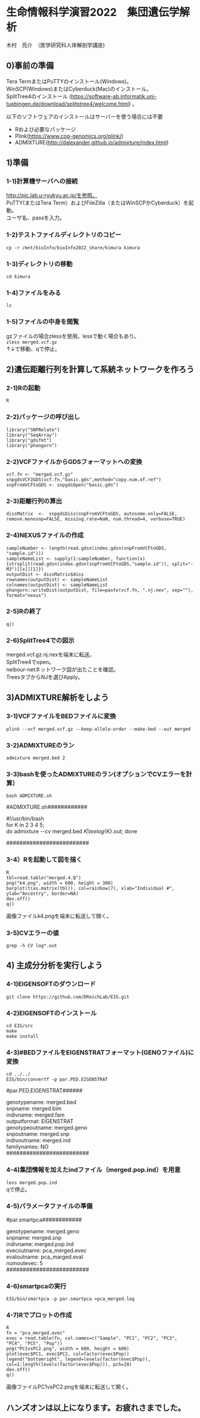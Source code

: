 # 生命情報科学演習2022　集団遺伝学解析
木村　亮介　（医学研究科人体解剖学講座)

## 0)事前の準備
Tera TermまたはPuTTYのインストール(Windows)。  
WinSCP(Windows)またはCyberduck(Mac)のインストール。  
SplitTree4のインストール (https://software-ab.informatik.uni-tuebingen.de/download/splitstree4/welcome.html)
。

以下のソフトウェアのインストールはサーバーを使う場合には不要
* Rおよび必要なパッケージ
* Plink(https://www.cog-genomics.org/plink/)
* ADMIXTURE(http://dalexander.github.io/admixture/index.html)

## 1)準備

### 1-1)計算機サーバへの接続
http://pjc.lab.u-ryukyu.ac.jp/を参照。  
PuTTY(またはTera Term）およびFileZilla（またはWinSCPかCyberduck）を起動。    
ユーザ名、passを入力。  

### 1-2)テストファイルディレクトリのコピー
```cp -r /mnt/bioInfo/bioInfo2022_share/kimura kimura```

### 1-3)ディレクトリの移動
```cd kimura```

### 1-4)ファイルをみる
```ls```

### 1-5)ファイルの中身を閲覧
gzファイルの場合zlessを使用。lessで動く場合もあり。  
```zless merged.vcf.gz```  
↑↓で移動、qで停止。

## 2)遺伝距離行列を計算して系統ネットワークを作ろう

### 2-1)Rの起動
```R```

### 2-2)パッケージの呼び出し
```
library("SNPRelate")
library("SeqArray")
library("gdsfmt")
library("phangorn")
```

### 2-2)VCFファイルからGDSフォーマットへの変換
```
vcf.fn <- "merged.vcf.gz"
snpgdsVCF2GDS(vcf.fn,"basic.gds",method="copy.num.of.ref")
snpFromVCFtoGDS <- snpgdsOpen("basic.gds")
```

### 2-3)距離行列の算出
```
dissMatrix  <-  snpgdsDiss(snpFromVCFtoGDS, autosome.only=FALSE, remove.monosnp=FALSE, missing.rate=NaN, num.thread=4, verbose=TRUE)
```

### 2-4)NEXUSファイルの作成
```
sampleNumber <- length(read.gdsn(index.gdsn(snpFromVCFtoGDS, "sample.id")))
sampleNameList <- sapply(1:sampleNumber, function(x){strsplit(read.gdsn(index.gdsn(snpFromVCFtoGDS,"sample.id")), split="-M3")[[x]][1]})
outputDist <- dissMatrix$diss
rownames(outputDist) <- sampleNameList
colnames(outputDist) <- sampleNameList
phangorn::writeDist(outputDist, file=paste(vcf.fn, ".nj.nex", sep=""), format="nexus")
```

### 2-5)Rの終了
```q()```

### 2-6)SplitTree4での図示
merged.vcf.gz.nj.nexを端末に転送。  
SplitTree4でopen。  
neibour-netネットワーク図が出たことを確認。  
TreesタブからNJを選びApply。  

## 3)ADMIXTURE解析をしよう

### 3-1)VCFファイルをBEDファイルに変換
```plink --vcf merged.vcf.gz --keep-allele-order --make-bed --out merged```

### 3-2)ADMIXTUREのラン
```admixture merged.bed 2```

### 3-3)bashを使ったADMIXTUREのラン(オプションでCVエラーを計算）
```bash ADMIXTURE.sh```

#ADMIXTURE.sh############  

#!/usr/bin/bash  
for K in 2 3 4 5;  
do admixture --cv merged.bed $K | tee log${K}.out; done  

#########################  

### 3-4）Rを起動して図を描く
```
R
tbl=read.table("merged.4.Q")
png("k4.png", width = 600, height = 300)
barplot(t(as.matrix(tbl)), col=rainbow(7), xlab="Individual #", ylab="Ancestry", border=NA)
dev.off()
q()
```
画像ファイルk4.pngを端末に転送して開く。

### 3-5)CVエラーの値
```grep -h CV log*.out```

## 4) 主成分分析を実行しよう

### 4-1)EIGENSOFTのダウンロード
```git clone https://github.com/DReichLab/EIG.git```

### 4-2)EIGENSOFTのインストール
```
cd EIG/src
make
make install
```

### 4-3)#BEDファイルをEIGENSTRATフォーマット(GENOファイル)に変換
```
cd ../../
EIG/bin/convertf -p par.PED.EIGENSTRAT
```
#par.PED.EIGENSTRAT######  

genotypename:    merged.bed  
snpname:         merged.bim  
indivname:       merged.fam  
outputformat:    EIGENSTRAT  
genotypeoutname: merged.geno  
snpoutname:      merged.snp  
indivoutname:    merged.ind  
familynames:     NO  
#########################  

### 4-4)集団情報を加えたindファイル（merged.pop.ind）を用意
```less merged.pop.ind```  
qで停止。

### 4-5)パラメータファイルの準備

#par.smartpca############  

genotypename:    merged.geno  
snpname:         merged.snp  
indivname:       merged.pop.ind  
evecoutname:     pca_merged.evec  
evaloutname:     pca_marged.eval  
numoutevec:      5  
#########################

### 4-6)smartpcaの実行
```EIG/bin/smartpca -p par.smartpca >pca_merged.log```  

### 4-7)Rでプロットの作成
```
R
fn = "pca_merged.evec"
evec = read.table(fn, col.names=c("Sample", "PC1", "PC2", "PC3", "PC4", "PC5", "Pop"))
png("PC1vsPC2.png", width = 600, height = 600)
plot(evec$PC1, evec$PC2, col=factor(evec$Pop))
legend("bottomright", legend=levels(factor(evec$Pop)), col=1:length(levels(factor(evec$Pop))), pch=20)
dev.off()
q()
```
画像ファイルPC1vsPC2.pngを端末に転送して開く。


## ハンズオンは以上になります。お疲れさまでした。

